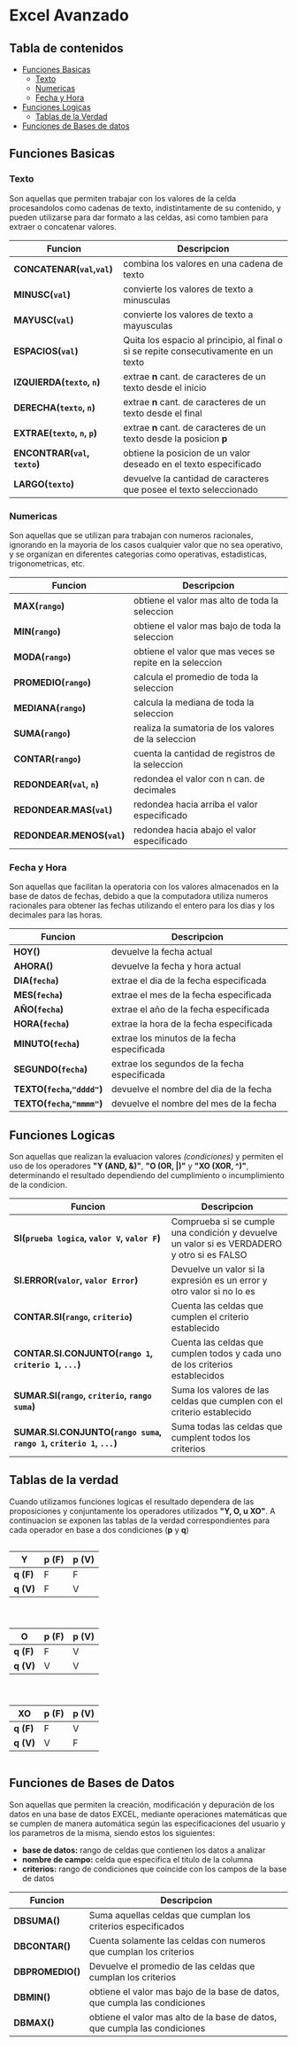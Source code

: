 # Excel Avanzado

## Tabla de contenidos
* [Funciones Basicas](#funciones-basicas)
    * [Texto](#texto)
    * [Numericas](#numericas)
    * [Fecha y Hora](#fecha-y-hora)
* [Funciones Logicas](#funciones-logicas)
    * [Tablas de la Verdad](#tablas-de-la-verdad)
* [Funciones de Bases de datos](#funciones-de-bases-de-datos)

## Funciones Basicas

### Texto

Son aquellas que permiten trabajar con los valores de la celda procesandolos como cadenas de texto, indistintamente de su contenido, y pueden utilizarse para dar formato a las celdas, asi como tambien para extraer o concatenar valores.

| Funcion | Descripcion|
|-|-|
|__CONCATENAR(`val`,`val`)__| combina los valores en una cadena de texto|
|__MINUSC(`val`)__| convierte los valores de texto a minusculas|
|__MAYUSC(`val`)__| convierte los valores de texto a mayusculas|
|__ESPACIOS(`val`)__| Quita los espacio al principio, al final o si se repite consecutivamente en un texto|
|__IZQUIERDA(`texto`, `n`)__| extrae __n__ cant. de caracteres de un texto desde el inicio|
|__DERECHA(`texto`, `n`)__| extrae __n__ cant. de caracteres de un texto desde el final|
|__EXTRAE(`texto`, `n`, `p`)__|	extrae __n__ cant. de caracteres de un texto desde la posicion __p__|
|__ENCONTRAR(`val`, `texto`)__|	obtiene la posicion de un valor deseado en el texto especificado|
|__LARGO(`texto`)__| devuelve la cantidad de caracteres que posee el texto seleccionado|

### Numericas

Son aquellas que se utilizan para trabajan con numeros racionales, ignorando en la mayoria de los casos cualquier valor que no sea operativo, y se organizan en diferentes categorias como operativas, estadisticas, trigonometricas, etc.

| Funcion | Descripcion|
|-|-|
|__MAX(`rango`)__| obtiene el valor mas alto de toda la seleccion|
|__MIN(`rango`)__|	obtiene el valor mas bajo de toda la seleccion|
|__MODA(`rango`)__| obtiene el valor que mas veces se repite en la seleccion|
|__PROMEDIO(`rango`)__|	calcula el promedio de toda la seleccion|
|__MEDIANA(`rango`)__| calcula la mediana de toda la seleccion|
|__SUMA(`rango`)__|	realiza la sumatoria de los valores de la seleccion|
|__CONTAR(`rango`)__| cuenta la cantidad de registros de la seleccion|
|__REDONDEAR(`val`, `n`)__|	redondea el valor con n can. de decimales|
|__REDONDEAR.MAS(`val`)__|	redondea hacia arriba el valor especificado|
|__REDONDEAR.MENOS(`val`)__| redondea hacia abajo el valor especificado|

### Fecha y Hora

Son aquellas que facilitan la operatoria con los valores almacenados en la base de datos de fechas, debido a que la computadora utiliza numeros racionales para obtener las fechas utilizando el entero para los dias y los decimales para las horas.

| Funcion | Descripcion|
|-|-|
|__HOY()__| devuelve la fecha actual|
|__AHORA()__| devuelve la fecha y hora actual|
|__DIA(`fecha`)__| extrae el dia de la fecha especificada|
|__MES(`fecha`)__| extrae el mes de la fecha especificada|
|__AÑO(`fecha`)__| extrae el año de la fecha especificada|
|__HORA(`fecha`)__| extrae la hora de la fecha especificada|
|__MINUTO(`fecha`)__| extrae los minutos de la fecha especificada|
|__SEGUNDO(`fecha`)__| extrae los segundos de la fecha especificada|
|__TEXTO(`fecha`,`"dddd"`)__| devuelve el nombre del dia de la fecha|
|__TEXTO(`fecha`,`"mmmm"`)__| devuelve el nombre del mes de la fecha|

## Funciones Logicas

Son aquellas que realizan la evaluacion valores _(condiciones)_ y permiten el uso de los operadores __"Y (AND, &)"__, __"O (OR, |)"__ y __"XO (XOR, ^)"__, determinando el resultado dependiendo del cumplimiento o incumplimiento de la condicion.

|Funcion|Descripcion|
|-|-|
|__SI(`prueba logica`, `valor V`, `valor F`)__| Comprueba si se cumple una condición y devuelve un valor si es VERDADERO y otro si es FALSO|
|__SI.ERROR(`valor`, `valor Error`)__| Devuelve un valor si la expresión es un error y otro valor si no lo es|
|__CONTAR.SI(`rango`, `criterio`)__| Cuenta las celdas que cumplen el criterio establecido|
|__CONTAR.SI.CONJUNTO(`rango 1`, `criterio 1`, `...`)__| Cuenta las celdas que cumplen todos y cada uno de los criterios establecidos|
|__SUMAR.SI(`rango`, `criterio`, `rango suma`)__| Suma los valores de las celdas que cumplen con el criterio establecido|
|__SUMAR.SI.CONJUNTO(`rango suma`, `rango 1`, `criterio 1`, `...`)__| Suma todas las celdas que cumplent todos los criterios |

## Tablas de la verdad

Cuando utilizamos funciones logicas el resultado dependera de las proposiciones y conjuntamente los operadores utilizados __"Y, O, u XO"__. A continuacion se exponen las tablas de la verdad correspondientes para cada operador en base a dos condiciones (__p__ y __q__)

<div style="display:flex; justify-content: center; flex-wrap: wrap; gap: 1.5rem;">

|Y|p (F)|p (V)|
|-|-|-|
|__q (F)__|F|F|
|__q (V)__|F|V|

|O|p (F)|p (V)|
|-|-|-|
|__q (F)__|F|V|
|__q (V)__|V|V|

|XO|p (F)|p (V)|
|-|-|-|
|__q (F)__|F|V|
|__q (V)__|V|F|

</div>

## Funciones de Bases de Datos

Son aquellas que permiten la creación, modificación y depuración de los datos en una base de datos EXCEL, mediante operaciones matemáticas que se cumplen de manera automática según las especificaciones del usuario y los parametros de la misma, siendo estos los siguientes: 
    
* __base de datos:__ rango de celdas que contienen los datos a analizar
* __nombre de campo:__ celda que especifica el titulo de la columna
* __criterios:__ rango de condiciones que coincide con los campos de la base de datos

|Funcion| Descripcion|
|-|-|
|__DBSUMA()__| Suma aquellas celdas que cumplan los criterios especificados |
|__DBCONTAR()__| Cuenta solamente las celdas con numeros que cumplan los criterios|
|__DBPROMEDIO()__| Devuelve el promedio de las celdas que cumplan los criterios|
|__DBMIN()__| obtiene el valor mas bajo de la base de datos, que cumpla las condiciones|
|__DBMAX()__| obtiene el valor mas alto de la base de datos, que cumpla las condiciones|